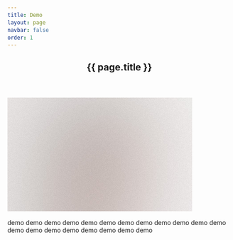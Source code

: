 ```yaml
---
title: Demo
layout: page
navbar: false
order: 1
---
```


<section>
  <header class="main"><h1>{{ page.title }}</h1></header>
  <span class="image left"><img src="images/pic01.jpg" alt="" /></span>
  <p>
    demo demo demo demo
    demo demo demo demo
    demo demo demo demo
    demo demo demo demo
    demo demo demo demo
  </p>
</section>